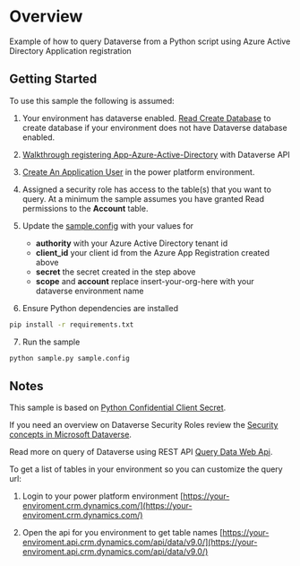# Overview

Example of how to query Dataverse from a Python script using Azure Active Directory Application registration

## Getting Started

To use this sample the following is assumed:

1. Your environment has dataverse enabled. [Read Create Database](https://docs.microsoft.com/en-us/power-platform/admin/create-database) to create database if your environment does not have Dataverse database enabled. 

2. [Walkthrough registering App-Azure-Active-Directory](https://docs.microsoft.com/en-us/power-apps/developer/data-platform/walkthrough-register-app-azure-active-directory) with Dataverse API

3. [Create An Application User](https://docs.microsoft.com/en-us/power-platform/admin/manage-application-users#create-an-application-user) in the power platform environment.

4. Assigned a security role has access to the table(s) that you want to query. At a minimum the sample assumes you have granted Read permissions to the **Account** table.

5. Update the [sample.config](./sample.config) with your values for

   - **authority** with your Azure Active Directory tenant id
   - **client_id** your client id from the Azure App Registration created above
   - **secret** the secret created in the step above
   - **scope** and **account** replace insert-your-org-here with your dataverse environment name

6. Ensure Python dependencies are installed

```bash
pip install -r requirements.txt
```

7. Run the sample

```bash
python sample.py sample.config
```

## Notes

This sample is based on [Python Confidential Client Secret](https://github.com/AzureAD/microsoft-authentication-library-for-python/blob/dev/sample/confidential_client_secret_sample.py).

If you need an overview on Dataverse Security Roles review the [Security concepts in Microsoft Dataverse](https://docs.microsoft.com/en-us/power-platform/admin/wp-security-cds).

Read more on query of Dataverse using REST API [Query Data Web Api](https://docs.microsoft.com/en-us/power-apps/developer/data-platform/webapi/query-data-web-api).

To get a list of tables in your environment so you can customize the query url:

1. Login to your power platform environment [https://your-enviroment.crm.dynamics.com/](https://your-enviroment.crm.dynamics.com/)

2. Open the api for you environment to get table names [https://your-enviroment.api.crm.dynamics.com/api/data/v9.0/](https://your-enviroment.api.crm.dynamics.com/api/data/v9.0/)
